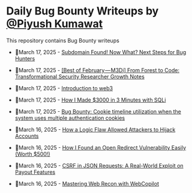 # Daily Bug Bounty Writeups by [@Piyush Kumawat](https://twitter.com/piyush_supiy) 
This repository contains Bug Bounty writeups

<!-- BLOG-POST-LIST:START -->
 - 💯March 17, 2025 - [Subdomain Found! Now What? Next Steps for Bug Hunters](https://infosecwriteups.com/subdomain-found-now-what-next-steps-for-bug-hunters-df8fd79c73b7?source=rss------bug_bounty-5) 

 - 💯March 17, 2025 - [[Best of February — M3Di] From Forest to Code: Transformational Security Researcher Growth Notes](https://medium.com/@security.tecno/best-of-february-m3di-from-forest-to-code-transformational-security-researcher-growth-notes-5079ac24d1b4?source=rss------bug_bounty-5) 

 - 💯March 17, 2025 - [Introduction to web3](https://doordiefordream.medium.com/introduction-to-web3-b78aa109ced0?source=rss------bug_bounty-5) 

 - 💯March 17, 2025 - [How I Made $3000 in 3 Minutes with SQLi](https://medium.com/@ibtissamhammadi/how-i-made-3000-in-3-minutes-with-sqli-d32c7f29c869?source=rss------bug_bounty-5) 

 - 💯March 17, 2025 - [Bug Bounty: Cookie timeline utilization when the system uses multiple authentication cookies](https://medium.com/@smilemil/bug-bounty-cookie-timeline-utilization-when-the-system-uses-multiple-authentication-cookies-7d2e6cc68c34?source=rss------bug_bounty-5) 

 - 💯March 16, 2025 - [How a Logic Flaw Allowed Attackers to Hijack Accounts](https://osintteam.blog/how-a-logic-flaw-allowed-attackers-to-hijack-accounts-39509d7340e6?source=rss------bug_bounty-5) 

 - 💯March 16, 2025 - [How I Found an Open Redirect Vulnerability Easily &lpar;Worth $500!&rpar;](https://infosecwriteups.com/how-i-found-an-open-redirect-vulnerability-easily-worth-500-274999bb6527?source=rss------bug_bounty-5) 

 - 💯March 16, 2025 - [CSRF in JSON Requests: A Real-World Exploit on Payout Features](https://medium.com/@mohamed.yasser442200/csrf-in-json-requests-a-real-world-exploit-on-payout-features-2829086ace5c?source=rss------bug_bounty-5) 

 - 💯March 16, 2025 - [Mastering Web Recon with WebCopilot](https://osintteam.blog/mastering-web-recon-with-webcopilot-78da58bfb428?source=rss------bug_bounty-5) 
<!-- BLOG-POST-LIST:END -->
